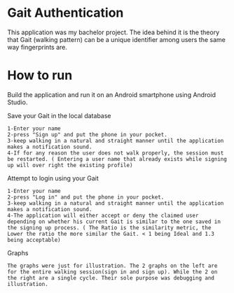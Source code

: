 # Gait Authentication
This application was my bachelor project. The idea behind it is the theory that Gait (walking pattern) can be a unique identifier among users the same way fingerprints are.

# How to run

Build the application and run it on an Android smartphone using Android Studio.


Save your Gait in the local database
```
1-Enter your name
2-press "Sign up" and put the phone in your pocket.
3-keep walking in a natural and straight manner until the application makes a notification sound.
4-If for any reason the user does not walk properly, the session must be restarted. ( Entering a user name that already exists while signing up will over right the existing profile)
```

Attempt to login using your Gait
```
1-Enter your name
2-press "Log in" and put the phone in your pocket.
3-keep walking in a natural and straight manner until the application makes a notification sound.
4-The application will either accept or deny the claimed user depending on whether his current Gait is similar to the one saved in the signing up process. ( The Ratio is the similarity metric, the Lower the ratio the more similar the Gait. < 1 being Ideal and 1.3 being acceptable)
```

Graphs
```
The graphs were just for illustration. The 2 graphs on the left are for the entire walking session(sign in and sign up). While the 2 on the right are a single cycle. Their sole purpose was debugging and illustration.
```
